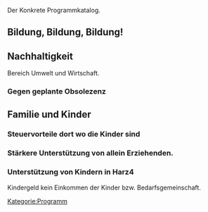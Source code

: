 Der Konkrete Programmkatalog.

Bildung, Bildung, Bildung!
--------------------------

Nachhaltigkeit
--------------

Bereich Umwelt und Wirtschaft.

### Gegen geplante Obsolezenz

Familie und Kinder
------------------

### Steuervorteile dort wo die Kinder sind

### Stärkere Unterstützung von allein Erziehenden.

### Unterstützung von Kindern in Harz4

Kindergeld kein Einkommen der Kinder bzw. Bedarfsgemeinschaft.

<Kategorie:Programm>
